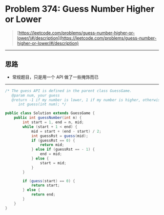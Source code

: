 # Problem 374: Guess Number Higher or Lower

> [https://leetcode.com/problems/guess-number-higher-or-lower/\#/description](https://leetcode.com/problems/guess-number-higher-or-lower/#/description)

---

## 思路

* 常规题目，只是用一个 API 做了一些掩饰而已

---

```java
/* The guess API is defined in the parent class GuessGame.
   @param num, your guess
   @return -1 if my number is lower, 1 if my number is higher, otherwise return 0
      int guess(int num); */

public class Solution extends GuessGame {
    public int guessNumber(int n) {
        int start = 1, end = n, mid;
        while (start + 1 < end) {
            mid = start + (end - start) / 2;
            int guessRst = guess(mid);
            if (guessRst == 0) {
                return mid;
            } else if (guessRst == - 1) {
                end = mid;
            } else {
                start = mid;
            }
        }

        if (guess(start) == 0) {
            return start;
        } else {
            return end;
        }    
    }
}
```



